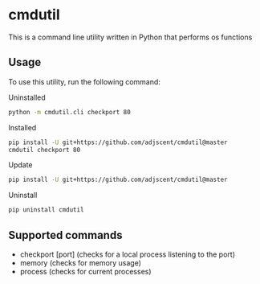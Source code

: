 # cmdutil 

This is a command line utility written in Python that performs os functions

## Usage

To use this utility, run the following command:

Uninstalled

```bash
python -m cmdutil.cli checkport 80
```

Installed

```bash
pip install -U git+https://github.com/adjscent/cmdutil@master
cmdutil checkport 80
```

Update

```bash
pip install -U git+https://github.com/adjscent/cmdutil@master
```

Uninstall

```bash
pip uninstall cmdutil
```

## Supported commands

- checkport [port] (checks for a local process listening to the port)
- memory (checks for memory usage)
- process (checks for current processes)